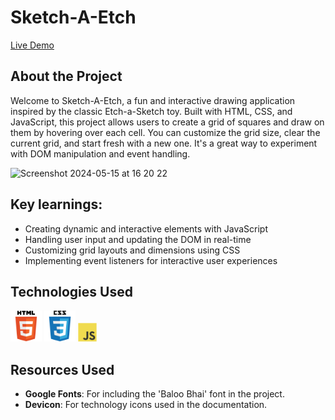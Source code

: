 
# Sketch-A-Etch
<a href="https://etch-a-sketch-am.netlify.app/">Live Demo </a>

## About the Project
Welcome to Sketch-A-Etch, a fun and interactive drawing application inspired by the classic Etch-a-Sketch toy. Built with HTML, CSS, and JavaScript, this project allows users to create a grid of squares and draw on them by hovering over each cell. You can customize the grid size, clear the current grid, and start fresh with a new one. It's a great way to experiment with DOM manipulation and event handling.

<img width="350" alt="Screenshot 2024-05-15 at 16 20 22" src="https://github.com/adammmusial/project-sketch/assets/95377932/c978b52d-32eb-4164-b380-a10e020dfe40">

## Key learnings:
- Creating dynamic and interactive elements with JavaScript
- Handling user input and updating the DOM in real-time
- Customizing grid layouts and dimensions using CSS
- Implementing event listeners for interactive user experiences

## Technologies Used
<img src="https://github.com/devicons/devicon/blob/master/icons/html5/html5-original-wordmark.svg" width="50"> <img src="https://github.com/devicons/devicon/blob/master/icons/css3/css3-original-wordmark.svg" width="50"> <img src="https://github.com/devicons/devicon/blob/master/icons/javascript/javascript-original.svg" width="30">

## Resources Used
- **Google Fonts**: For including the 'Baloo Bhai' font in the project.
- **Devicon**: For technology icons used in the documentation.
